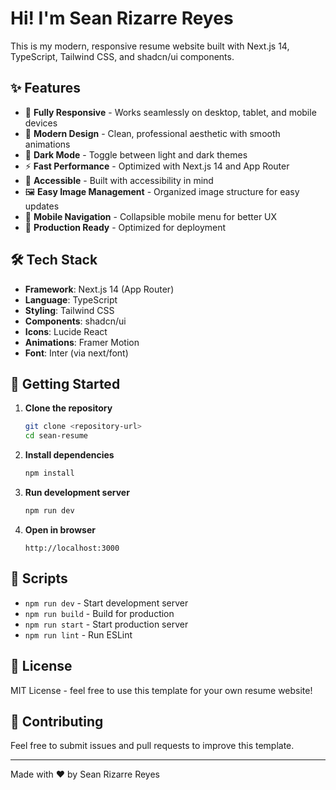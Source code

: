 # Hi! I'm Sean Rizarre Reyes

This is my modern, responsive resume website built with Next.js 14, TypeScript, Tailwind CSS, and shadcn/ui components.

## ✨ Features

- 📱 **Fully Responsive** - Works seamlessly on desktop, tablet, and mobile devices
- 🎨 **Modern Design** - Clean, professional aesthetic with smooth animations
- 🌙 **Dark Mode** - Toggle between light and dark themes
- ⚡ **Fast Performance** - Optimized with Next.js 14 and App Router
- 🎯 **Accessible** - Built with accessibility in mind
- 🖼️ **Easy Image Management** - Organized image structure for easy updates
- 📱 **Mobile Navigation** - Collapsible mobile menu for better UX
- 🚀 **Production Ready** - Optimized for deployment

## 🛠️ Tech Stack

- **Framework**: Next.js 14 (App Router)
- **Language**: TypeScript
- **Styling**: Tailwind CSS
- **Components**: shadcn/ui
- **Icons**: Lucide React
- **Animations**: Framer Motion
- **Font**: Inter (via next/font)

## 🚀 Getting Started

1. **Clone the repository**
   ```bash
   git clone <repository-url>
   cd sean-resume
   ```

2. **Install dependencies**
   ```bash
   npm install
   ```

3. **Run development server**
   ```bash
   npm run dev
   ```

4. **Open in browser**
   ```
   http://localhost:3000
   ```
## 🔧 Scripts

- `npm run dev` - Start development server
- `npm run build` - Build for production
- `npm run start` - Start production server
- `npm run lint` - Run ESLint

## 📄 License

MIT License - feel free to use this template for your own resume website!

## 🤝 Contributing

Feel free to submit issues and pull requests to improve this template.

---

Made with ❤️ by Sean Rizarre Reyes
